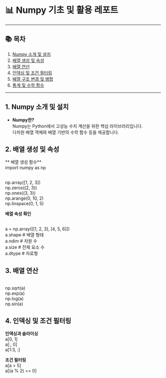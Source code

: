 # 📊 Numpy 기초 및 활용 레포트

---

## 📚 목차

1. [Numpy 소개 및 설치](#1-numpy-소개-및-설치)
2. [배열 생성 및 속성](#2-배열-생성-및-속성)
3. [배열 연산](#3-배열-연산)
4. [인덱싱 및 조건 필터링](#4-인덱싱-및-조건-필터링)
5. [배열 구조 변경 및 병합](#5-배열-구조-변경-및-병합)
6. [통계 및 수학 함수](#6-통계-및-수학-함수)

---

## 1. Numpy 소개 및 설치

- **Numpy란?**  
  Numpy는 Python에서 고성능 수치 계산을 위한 핵심 라이브러리입니다.  
  다차원 배열 객체와 배열 기반의 수학 함수 등을 제공합니다.


## 2. 배열 생성 및 속성
  ** 배열 생성 함수**
<br>import numpy as np

<br>np.array([1, 2, 3])
<br>np.zeros((2, 3))
<br>np.ones((3, 3))
<br>np.arange(0, 10, 2)
<br>np.linspace(0, 1, 5)

**배열 속성 확인**


<br>a = np.array([[1, 2, 3], [4, 5, 6]])
<br>a.shape       # 배열 형태
<br>a.ndim        # 차원 수
<br>a.size        # 전체 요소 수
<br>a.dtype       # 자료형

## 3. 배열 연산
<br>np.sqrt(a)
<br>np.exp(a)
<br>np.log(a)
<br>np.sin(a)

## 4. 인덱싱 및 조건 필터링
**인덱싱과 슬라이싱**
<br>a[0, 1]
<br>a[:, 0]
<br>a[1:3, :]

**조건 필터링**
<br>a[a > 5]
<br>a[(a % 2) == 0]

